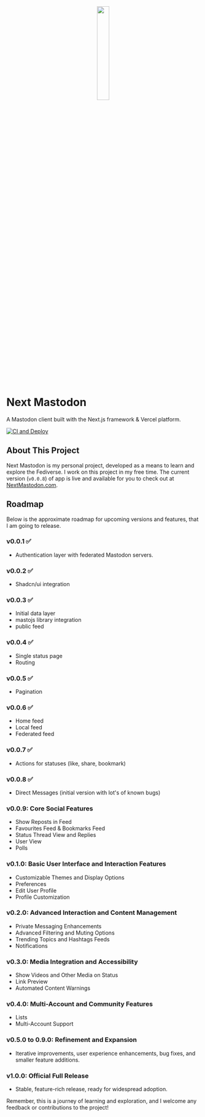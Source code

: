 <div align="center">
    <img src="https://github.com/jibla/next-mastodon/assets/475343/7a163a7b-420e-40b5-9b59-8ed00b38ac60" width="25%">
</div>

# Next Mastodon
A Mastodon client built with the Next.js framework & Vercel platform.

[![CI and Deploy](https://github.com/jibla/next-mastodon/actions/workflows/cicd.yaml/badge.svg)](https://github.com/jibla/next-mastodon/actions/workflows/cicd.yaml)

## About This Project
Next Mastodon is my personal project, developed as a means to learn and explore the Fediverse. I work on this project in my free time. The current version (`v0.0.8`) of app is live and available for you to check out at [NextMastodon.com](https://nextmastodon.com).

## Roadmap
Below is the approximate roadmap for upcoming versions and features, that I am going to release.

### v0.0.1 ✅
- Authentication layer with federated Mastodon servers.
### v0.0.2 ✅
- Shadcn/ui integration
### v0.0.3 ✅
- Initial data layer
- mastojs library integration
- public feed 
### v0.0.4 ✅
- Single status page
- Routing
### v0.0.5 ✅
- Pagination
### v0.0.6 ✅
- Home feed
- Local feed
- Federated feed
### v0.0.7 ✅
- Actions for statuses (like, share, bookmark)
### v0.0.8 ✅
- Direct Messages (initial version with lot's of known bugs)
### v0.0.9: Core Social Features
- Show Reposts in Feed
- Favourites Feed & Bookmarks Feed
- Status Thread View and Replies
- User View
- Polls

### v0.1.0: Basic User Interface and Interaction Features
- Customizable Themes and Display Options
- Preferences
- Edit User Profile
- Profile Customization

### v0.2.0: Advanced Interaction and Content Management
- Private Messaging Enhancements
- Advanced Filtering and Muting Options
- Trending Topics and Hashtags Feeds
- Notifications

### v0.3.0: Media Integration and Accessibility
- Show Videos and Other Media on Status
- Link Preview
- Automated Content Warnings

### v0.4.0: Multi-Account and Community Features
- Lists
- Multi-Account Support

### v0.5.0 to 0.9.0: Refinement and Expansion
- Iterative improvements, user experience enhancements, bug fixes, and smaller feature additions.

### v1.0.0: Official Full Release
- Stable, feature-rich release, ready for widespread adoption.

Remember, this is a journey of learning and exploration, and I welcome any feedback or contributions to the project!
